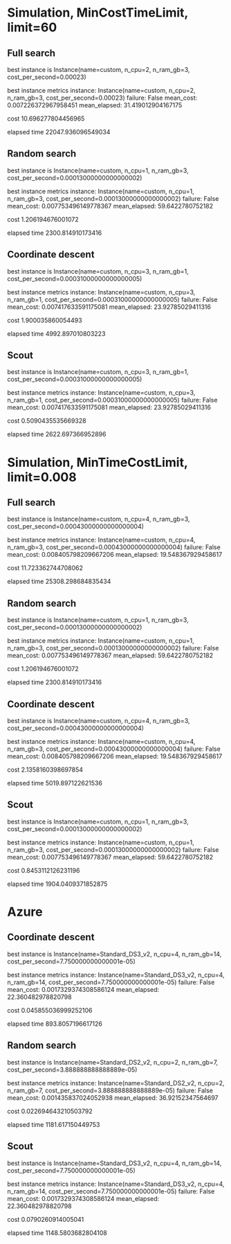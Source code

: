 # Simulation, MinCostTimeLimit, limit=60

## Full search

best instance is Instance(name=custom, n_cpu=2, n_ram_gb=3, cost_per_second=0.00023)

best instance metrics instance: Instance(name=custom, n_cpu=2, n_ram_gb=3, cost_per_second=0.00023) failure: False mean_cost: 0.007226372967958451 mean_elapsed: 31.419012904167175

cost 10.696277804456965

elapsed time 22047.936096549034

## Random search
best instance is Instance(name=custom, n_cpu=1, n_ram_gb=3, cost_per_second=0.00013000000000000002)

best instance metrics instance: Instance(name=custom, n_cpu=1, n_ram_gb=3, cost_per_second=0.00013000000000000002) failure: False mean_cost: 0.007753496149778367 mean_elapsed: 59.6422780752182

cost 1.206194676001072

elapsed time 2300.814910173416

## Coordinate descent
best instance is Instance(name=custom, n_cpu=3, n_ram_gb=1, cost_per_second=0.00031000000000000005)

best instance metrics instance: Instance(name=custom, n_cpu=3, n_ram_gb=1, cost_per_second=0.00031000000000000005) failure: False mean_cost: 0.007417633591175081 mean_elapsed: 23.92785029411316

cost 1.900035860054493

elapsed time 4992.897010803223

## Scout
best instance is Instance(name=custom, n_cpu=3, n_ram_gb=1, cost_per_second=0.00031000000000000005)

best instance metrics instance: Instance(name=custom, n_cpu=3, n_ram_gb=1, cost_per_second=0.00031000000000000005) failure: False mean_cost: 0.007417633591175081 mean_elapsed: 23.92785029411316

cost 0.5090435535669328

elapsed time 2622.697366952896

# Simulation, MinTimeCostLimit, limit=0.008

## Full search

best instance is Instance(name=custom, n_cpu=4, n_ram_gb=3, cost_per_second=0.00043000000000000004)

best instance metrics instance: Instance(name=custom, n_cpu=4, n_ram_gb=3, cost_per_second=0.00043000000000000004) failure: False mean_cost: 0.008405798209667206 mean_elapsed: 19.548367929458617

cost 11.723362744708062

elapsed time 25308.298684835434

## Random search
best instance is Instance(name=custom, n_cpu=1, n_ram_gb=3, cost_per_second=0.00013000000000000002)


best instance metrics instance: Instance(name=custom, n_cpu=1, n_ram_gb=3, cost_per_second=0.00013000000000000002) failure: False mean_cost: 0.007753496149778367 mean_elapsed: 59.6422780752182

cost 1.206194676001072

elapsed time 2300.814910173416

## Coordinate descent
best instance is Instance(name=custom, n_cpu=4, n_ram_gb=3, cost_per_second=0.00043000000000000004)

best instance metrics instance: Instance(name=custom, n_cpu=4, n_ram_gb=3, cost_per_second=0.00043000000000000004) failure: False mean_cost: 0.008405798209667206 mean_elapsed: 19.548367929458617

cost 2.1358160398697854

elapsed time 5019.897122621536

## Scout
best instance is Instance(name=custom, n_cpu=1, n_ram_gb=3, cost_per_second=0.00013000000000000002)

best instance metrics instance: Instance(name=custom, n_cpu=1, n_ram_gb=3, cost_per_second=0.00013000000000000002) failure: False mean_cost: 0.007753496149778367 mean_elapsed: 59.6422780752182

cost 0.8453112126231196

elapsed time 1904.0409371852875

# Azure
## Coordinate descent
best instance is Instance(name=Standard_DS3_v2, n_cpu=4, n_ram_gb=14, cost_per_second=7.750000000000001e-05)

best instance metrics instance: Instance(name=Standard_DS3_v2, n_cpu=4, n_ram_gb=14, cost_per_second=7.750000000000001e-05) failure: False mean_cost: 0.0017329374308586124 mean_elapsed: 22.360482978820798

cost 0.045855036999252106

elapsed time 893.8057196617126

## Random search
best instance is Instance(name=Standard_DS2_v2, n_cpu=2, n_ram_gb=7, cost_per_second=3.888888888888889e-05)

best instance metrics instance: Instance(name=Standard_DS2_v2, n_cpu=2, n_ram_gb=7, cost_per_second=3.888888888888889e-05) failure: False mean_cost: 0.001435837024052938 mean_elapsed: 36.92152347564697

cost 0.022694643210503792

elapsed time 1181.617150449753

## Scout
best instance is Instance(name=Standard_DS3_v2, n_cpu=4, n_ram_gb=14, cost_per_second=7.750000000000001e-05)

best instance metrics instance: Instance(name=Standard_DS3_v2, n_cpu=4, n_ram_gb=14, cost_per_second=7.750000000000001e-05) failure: False mean_cost: 0.0017329374308586124 mean_elapsed: 22.360482978820798

cost 0.0790260914005041

elapsed time 1148.5803682804108
